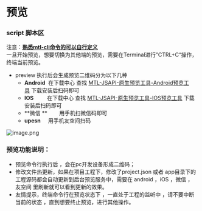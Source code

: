 # 预览

<a name="v4OAo"></a>
### script 脚本区
注意：[**熟悉mtl-cli命令的可以自行定义**](http://mtltoolsdocs20190806.test.app.yyuap.com/0201-mtl-cli-detail)
<br />
一旦开始预览，想要切换为其他端的预览，需要在Terminal进行”CTRL+C“操作，终端当前预览。

- preview 执行后会生成预览二维码分为以下几种
  - **Android**  在下载中心 查找 [MTL-JSAPI-原生预览工具-Android预览工具](http://mobile.yyuap.com/mtl/download/) 下载安装后扫码即可
  - **IOS**         在下载中心 查找 [MTL-JSAPI-原生预览工具-IOS预览工具]() 下载安装后扫码即可
  - **微信 **        用手机扫微信码即可
  - **upesn**     用手机友空间扫码

![image.png](https://cdn.nlark.com/yuque/0/2019/png/271500/1566808059180-6548bdae-7b1a-47c7-93c0-acf2949cd67c.png#align=left&display=inline&height=215&name=image.png&originHeight=474&originWidth=332&size=25682&status=done&width=150.90908763822452)
<a name="GKM3p"></a>
### 预览功能说明：

- 预览命令行执行后 ，会在pc开发设备形成二维码；
- 修改文件热更新，如果在项目工程下，修改了project.json 或者 app目录下的工程源码都会自动更新到后台预览服务中，需要在 android ，iOS ，微信 ，友空间 里刷新就可以看到更新的效果。
- 友情提示，终端命令行在预览状态下 ，一直处于工程的监听中 ，请不要中断当前的状态 ，直到想要终止预览，进行其他操作。
